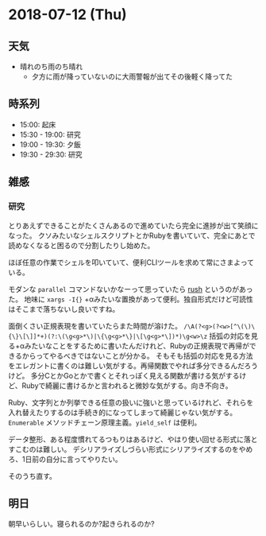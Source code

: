 # 2018-07-12 (Thu)

## 天気

- 晴れのち雨のち晴れ
  - 夕方に雨が降っていないのに大雨警報が出てその後軽く降ってた

## 時系列

- 15:00: 起床
- 15:30 - 19:00: 研究
- 19:00 - 19:30: 夕飯
- 19:30 - 29:30: 研究

## 雑感

### 研究

とりあえずできることがたくさんあるので進めていたら完全に進捗が出て笑顔になった。
クソみたいなシェルスクリプトとかRubyを書いていて、完全にあとで読めなくなると困るので分割したりし始めた。

ほぼ任意の作業でシェルを叩いていて、便利CLIツールを求めて常にさまよっている。

モダンな `parallel` コマンドないかなーって思っていたら [rush](https://github.com/shenwei356/rush) というのがあった。
地味に `xargs -I{}` +αみたいな置換があって便利。独自形式だけど可読性はそこまで落ちないし良いですね。

面倒くさい正規表現を書いていたらまた時間が溶けた。
`/\A(?<g>(?<w>[^\(\)\{\}\[\]]*+)(?:\(\g<g>*\)|\{\g<g>*\}|\[\g<g>*\])*)\g<w>\z`
括弧の対応を見る+αみたいなことをするために書いたんだけれど、Rubyの正規表現で再帰ができるからってやるべきではないことが分かる。
そもそも括弧の対応を見る方法をエレガントに書くのは難しい気がする。再帰関数でやれば多分できるんだろうけど。
多分CとかGoとかで書くとそれっぽく見える関数が書ける気がするけど、Rubyで綺麗に書けるかと言われると微妙な気がする。向き不向き。

Ruby、文字列とか列挙できる任意の扱いに強いと思っているけれど、それらを入れ替えたりするのは手続き的になってしまって綺麗じゃない気がする。
`Enumerable` メソッドチェーン原理主義。`yield_self` は便利。

データ整形、ある程度慣れてるつもりはあるけど、やはり使い回せる形式に落とすこむのは難しい。
デシリアライズしづらい形式にシリアライズするのをやめろ、1日前の自分に言ってやりたい。

そのうち直す。

## 明日

朝早いらしい。寝られるのか?起きられるのか?
